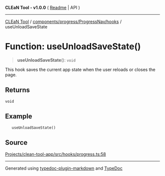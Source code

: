 **CLEaN Tool - v1.0.0** ( [Readme](../../../../../README.md) \| API )

***

[CLEaN Tool](../../../../../modules.md) / [components/progress/ProgressNav/hooks](../README.md) / useUnloadSaveState

# Function: useUnloadSaveState()

> **useUnloadSaveState**(): `void`

This hook saves the current app state when the user reloads or closes the page.

## Returns

`void`

## Example

```tsx
   useUnloadSaveState()
```

## Source

[Projects/clean-tool-app/src/hooks/progress.ts:58](https://github.com/yuckyh/clean-tool-app/)

***

Generated using [typedoc-plugin-markdown](https://www.npmjs.com/package/typedoc-plugin-markdown) and [TypeDoc](https://typedoc.org/)
